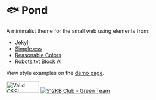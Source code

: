 # 🐟 Pond

A minimalist theme for the small web using elements from:

* [Jekyll](https://github.com/jekyll/jekyll)
* [Simple.css](https://github.com/kevquirk/simple.css)
* [Reasonable Colors](https://github.com/matthewhowell/reasonable-colors)
* [Robots.txt Block AI](https://github.com/ecnepsnai/Robots.txt-Block-AI)

View style examples on the [demo page](https://megdna.github.io/pond/style).

<a href="https://jigsaw.w3.org/css-validator/" target="_blank"><img style="border:0;width:88px;height:31px" src="https://jigsaw.w3.org/css-validator/images/vcss-blue" alt="Valid CSS!"></a> <a href="https://512kb.club" target="_blank"><img src="https://512kb.club/assets/images/green-team.svg" alt="512KB Club - Green Team"></a>